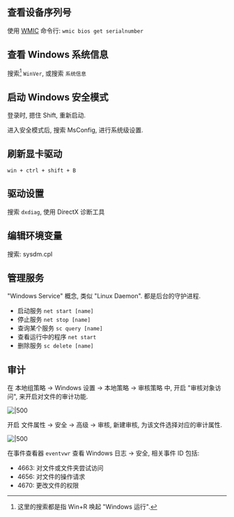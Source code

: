 ## 查看设备序列号

使用 [WMIC](WMIC.md) 命令行: `wmic bios get serialnumber`

## 查看 Windows 系统信息

搜索[^1] `WinVer`, 或搜索 `系统信息`

[^1]: 这里的搜索都是指 Win+R 唤起 "Windows 运行".

## 启动 Windows 安全模式

登录时, 摁住 Shift, 重新启动.

进入安全模式后, 搜索 MsConfig, 进行系统级设置.

## 刷新显卡驱动

`win + ctrl + shift + B`

## 驱动设置

搜索 `dxdiag`, 使用 DirectX 诊断工具

## 编辑环境变量

搜索: sysdm.cpl

## 管理服务

"Windows Service" 概念, 类似 "Linux Daemon". 都是后台的守护进程.

- 启动服务 `net start [name]`
- 停止服务 `net stop [name]`
- 查询某个服务 `sc query [name]`
- 查看运行中的程序 `net start`
- 删除服务 `sc delete [name]`

## 审计

在 本地组策略 -> Windows 设置 -> 本地策略 -> 审核策略 中, 开启 "审核对象访问", 来开启对文件的审计功能.

![|500](../../attach/本地策略组编辑器.avif)

开启 文件属性 -> 安全 -> 高级 -> 审核, 新建审核, 为该文件选择对应的审计属性.

![|500](../../attach/开启文件夹审核.avif)

在事件查看器 `eventvwr` 查看 Windows 日志 -> 安全, 相关事件 ID 包括:
- 4663: 对文件或文件夹尝试访问
- 4656: 对文件的操作请求
- 4670: 更改文件的权限